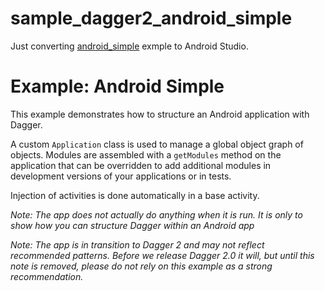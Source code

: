 # sample_dagger2_android_simple

Just converting [android_simple](https://github.com/google/dagger/tree/master/examples/android-simple)
 exmple to Android Studio.


Example: Android Simple
=======================

This example demonstrates how to structure an Android application with Dagger.

A custom `Application` class is used to manage a global object graph of objects. Modules are
assembled with a `getModules` method on the application that can be overridden to add additional
modules in development versions of your applications or in tests.

Injection of activities is done automatically in a base activity.

_Note: The app does not actually do anything when it is run. It is only to show how you can
 structure Dagger within an Android app_

_Note: The app is in transition to Dagger 2 and may not reflect recommended patterns.  Before
 we release Dagger 2.0 it will, but until this note is removed, please do not rely on this
 example as a strong recommendation._
